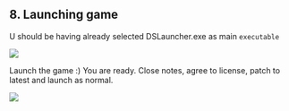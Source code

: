 ## 8. Launching game

U should be having already selected DSLauncher.exe as main `executable`

![]({{.StaticRoot}}freelancer_vanilla/discovery_pick_launcher_executable.png)

Launch the game :) You are ready. Close notes, agree to license, patch to latest and launch as normal.

![]({{.StaticRoot}}freelancer_vanilla/game_launch.png)
